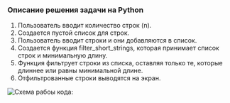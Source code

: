 ### Описание решения задачи на Python

1. Пользователь вводит количество строк (n).
2. Создается пустой список для строк.
3. Пользователь вводит строки и они добавляются в список.
4. Создается функция filter_short_strings, которая принимает список строк и минимальную длину.
5. Функция фильтрует строки из списка, оставляя только те, которые длиннее или равны минимальной длине.
6. Отфильтрованные строки выводятся на экран.


![Схема рабоы кода:](/Users/admin/Documents/GitHub/passing-the-test)